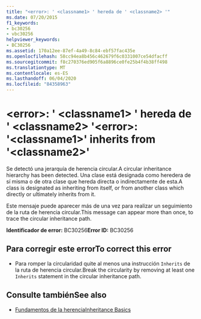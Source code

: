```yaml
---
title: "<error>: ' <classname1> ' hereda de ' <classname2> '"
ms.date: 07/20/2015
f1_keywords:
- bc30256
- vbc30256
helpviewer_keywords:
- BC30256
ms.assetid: 170a12ee-87ef-4a49-8c84-ebf57fac435e
ms.openlocfilehash: 58cc94ea8b456c462679f6c0331007ce54dfacff
ms.sourcegitcommit: f8c270376ed905f6a8896ce0fe25b4f4b38ff498
ms.translationtype: MT
ms.contentlocale: es-ES
ms.lasthandoff: 06/04/2020
ms.locfileid: "84358963"
---
```

# <a name="error-classname1-inherits-from-classname2"></a><span data-ttu-id="74a4b-102">\<error>: ' \<classname1> ' hereda de ' \<classname2> '</span><span class="sxs-lookup"><span data-stu-id="74a4b-102">\<error>: '\<classname1>' inherits from '\<classname2>'</span></span>
<span data-ttu-id="74a4b-103">Se detectó una jerarquía de herencia circular.</span><span class="sxs-lookup"><span data-stu-id="74a4b-103">A circular inheritance hierarchy has been detected.</span></span> <span data-ttu-id="74a4b-104">Una clase está designada como heredera de sí misma o de otra clase que hereda directa o indirectamente de esta.</span><span class="sxs-lookup"><span data-stu-id="74a4b-104">A class is designated as inheriting from itself, or from another class which directly or ultimately inherits from it.</span></span>  
  
 <span data-ttu-id="74a4b-105">Este mensaje puede aparecer más de una vez para realizar un seguimiento de la ruta de herencia circular.</span><span class="sxs-lookup"><span data-stu-id="74a4b-105">This message can appear more than once, to trace the circular inheritance path.</span></span>  
  
 <span data-ttu-id="74a4b-106">**Identificador de error:** BC30256</span><span class="sxs-lookup"><span data-stu-id="74a4b-106">**Error ID:** BC30256</span></span>  
  
## <a name="to-correct-this-error"></a><span data-ttu-id="74a4b-107">Para corregir este error</span><span class="sxs-lookup"><span data-stu-id="74a4b-107">To correct this error</span></span>  
  
- <span data-ttu-id="74a4b-108">Para romper la circularidad quite al menos una instrucción `Inherits` de la ruta de herencia circular.</span><span class="sxs-lookup"><span data-stu-id="74a4b-108">Break the circularity by removing at least one `Inherits` statement in the circular inheritance path.</span></span>  
  
## <a name="see-also"></a><span data-ttu-id="74a4b-109">Consulte también</span><span class="sxs-lookup"><span data-stu-id="74a4b-109">See also</span></span>

- [<span data-ttu-id="74a4b-110">Fundamentos de la herencia</span><span class="sxs-lookup"><span data-stu-id="74a4b-110">Inheritance Basics</span></span>](../programming-guide/language-features/objects-and-classes/inheritance-basics.md)

